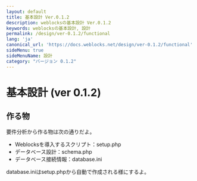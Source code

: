 ```yaml
---
layout: default
title: 基本設計 Ver.0.1.2
description: weblocksの基本設計 Ver.0.1.2
keywords: weblocksの基本設計, 設計
permalink: /design/ver-0.1.2/functional
lang: 'ja'
canonical_url: 'https://docs.weblocks.net/design/ver-0.1.2/functional'
sideMenu: true
sideMenuName: 設計
category: "バージョン 0.1.2"
---
```

<div class="container-fluid">
  <div class="row">
    <div class="col">
      <h1>基本設計 (ver 0.1.2)</h1>
    </div>
  </div>
  <div class="row">
    <div class="col-12">
      <h2>作る物</h2>
      <p>
        要件分析から作る物は次の通りだよ。
        <ul>
          <li>Weblocksを導入するスクリプト：setup.php</li>
          <li>データベース設計：schema.php</li>
          <li>データベース接続情報：database.ini</li>
        </ul>
      </p>
      <p>
        database.iniはsetup.phpから自動で作成される様にするよ。
      </p>
    </div>
  </div>
</div>
